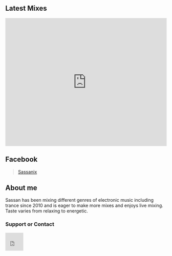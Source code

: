 <div id="fb-root"></div>
<script>(function(d, s, id) {
  var js, fjs = d.getElementsByTagName(s)[0];
  if (d.getElementById(id)) return;
  js = d.createElement(s); js.id = id;
  js.src = 'https://connect.facebook.net/en_US/sdk.js#xfbml=1&version=v3.0';
  fjs.parentNode.insertBefore(js, fjs);
}(document, 'script', 'facebook-jssdk'));</script>

## Latest Mixes

<iframe width="100%" height="400" src="https://www.mixcloud.com/widget/iframe/?feed=%2FSassanix%2F" frameborder="0" ></iframe>

## Facebook

<div class="fb-page" data-href="https://www.facebook.com/Sassanix/" data-tabs="timeline" data-width="700" data-small-header="true" data-adapt-container-width="true" data-hide-cover="false" data-show-facepile="false"><blockquote cite="https://www.facebook.com/Sassanix/" class="fb-xfbml-parse-ignore"><a href="https://www.facebook.com/Sassanix/">Sassanix</a></blockquote></div>

## About me

Sassan has been mixing different genres of electronic music including trance since 2010 and is eager to make more mixes and enjoys live mixing. Taste varies from relaxing to energetic.

### Support or Contact

<iframe allowtransparency="true" scrolling="no" frameborder="no" src="https://w.soundcloud.com/icon/?url=http%3A%2F%2Fsoundcloud.com%2Fsassanix&color=orange_white&size=56" style="width: 56px; height: 56px;"></iframe>  
